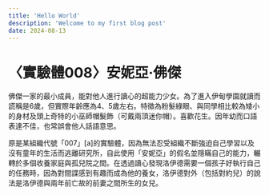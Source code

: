```yaml
---
title: 'Hello World'
description: 'Welcome to my first blog post'
date: 2024-08-13
---
```


# 〈實驗體008〉安妮亞·佛傑

佛傑一家的最小成員，能對他人進行讀心的超能力少女。為了進入伊甸學園就讀而謊稱是6歲，但實際年齡應為4、5歲左右。特徵為粉髮綠眼、與同學相比較為矮小的身材及頭上奇特的小巫師帽髮飾（可戴兩頂迷你帽）。喜歡花生。因年幼而口語表達不佳，也常誤會他人話語意思。

原是某組織代號「007」[a]的實驗體，因為無法忍受組織不斷強迫自己學習以及沒有童年的生活而逃離研究所，自此使用「安妮亞」的假名並隱瞞自己的能力，輾轉於多個收養家庭與孤兒院之間。在透過讀心發現洛伊德需要一個孩子好執行自己的任務時，因為對間諜感到有趣而成為他的養女，洛伊德對外（包括對約兒）的說法是洛伊德與兩年前亡故的前妻之間所生的女兒。
